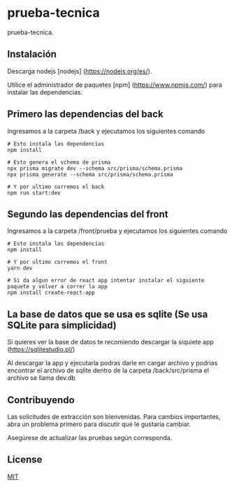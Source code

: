 # prueba-tecnica

prueba-tecnica.

## Instalación

Descarga nodejs [nodejs] (https://nodejs.org/es/).

Utilice el administrador de paquetes [npm] (https://www.npmjs.com/) para instalar las dependencias.

## Primero las dependencias del back
Ingresamos a la carpeta /back y ejecutamos los siguientes comando
```prisma
# Esto instala las dependencias
npm install

# Esto genera el schema de prisma
npx prisma migrate dev --schema src/prisma/schema.prisma
npx prisma generate --schema src/prisma/schema.prisma

# Y por ultimo corremos el back
npm run start:dev
```

## Segundo las dependencias del front
Ingresamos a la carpeta /front/prueba y ejecutamos los siguientes comando
```prisma
# Esto instala las dependencias
npm install

# Y por ultimo corremos el front
yarn dev

# Si da algun error de react app intentar instalar el siguiente paquete y volver a correr la app
npm install create-react-app
```

## La base de datos que se usa es sqlite (Se usa SQLite para simplicidad)


Si quieres ver la base de datos te recomiendo descargar la siquiete app
(https://sqlitestudio.pl/)

Al descargar la app y ejecutarla podras darle en cargar archivo y podrias encontrar el archivo de sqlite dentro de la carpeta /back/src/prisma
el archivo se llama dev.db



## Contribuyendo

Las solicitudes de extracción son bienvenidas. Para cambios importantes, abra un problema primero para discutir qué le gustaría cambiar.

Asegúrese de actualizar las pruebas según corresponda.

## License
[MIT](https://choosealicense.com/licenses/mit/)